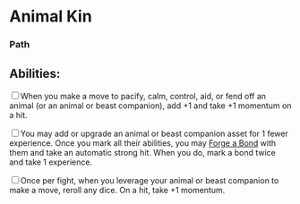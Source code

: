 # Animal Kin
### Path


## Abilities:
<input type="checkbox" />When you make a move to pacify, calm, control, aid, or fend off an animal (or an animal or beast companion), add +1 and take +1 momentum on a hit.

<input type="checkbox" />You may add or upgrade an animal or beast companion asset for 1 fewer experience. Once you mark all their abilities, you may [Forge a Bond](ironsworn/moves/relationship/forge_a_bond) with them and take an automatic strong hit. When you do, mark a bond twice and take 1 experience.

<input type="checkbox" />Once per fight, when you leverage your animal or beast companion to make a move, reroll any dice. On a hit, take +1 momentum.

